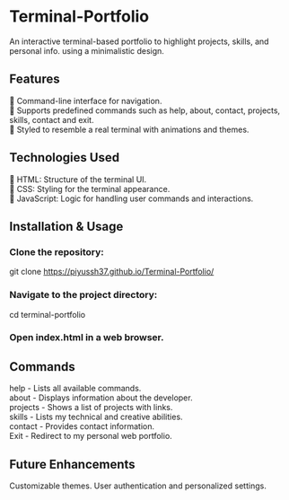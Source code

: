 # Terminal-Portfolio
An interactive terminal-based portfolio to highlight projects, skills, and personal info. using a minimalistic design.

## Features
🔵 Command-line interface for navigation.  
🔵 Supports predefined commands such as help, about, contact, projects, skills, contact and exit.  
🔵 Styled to resemble a real terminal with animations and themes.  

## Technologies Used
📌 HTML: Structure of the terminal UI.  
📌 CSS: Styling for the terminal appearance.  
📌 JavaScript: Logic for handling user commands and interactions.  

## Installation & Usage
### Clone the repository:
git clone https://piyussh37.github.io/Terminal-Portfolio/

### Navigate to the project directory:
cd terminal-portfolio

### Open index.html in a web browser.

## Commands
help - Lists all available commands.  
about - Displays information about the developer.  
projects - Shows a list of projects with links.  
skills - Lists my technical and creative abilities.  
contact - Provides contact information.  
Exit - Redirect to my personal web portfolio.  

## Future Enhancements
Customizable themes.
User authentication and personalized settings.

